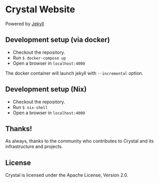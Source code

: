 Crystal Website
===============
Powered by [Jekyll](https://jekyllrb.com/)

## Development setup (via docker)

- Checkout the repository.
- Run `$ docker-compose up`
- Open a browser in `localhost:4000`

The docker container will launch jekyll with `--incremental` option.

## Development setup (Nix)

- Checkout the repository.
- Run `$ nix-shell`
- Open a browser in `localhost:4000`

## Thanks!

As always, thanks to the community who contributes to Crystal and its infrastructure and projects.

## License

Crystal is licensed under the Apache License, Version 2.0.
